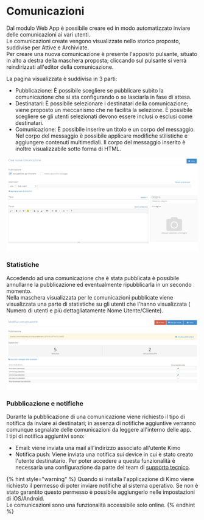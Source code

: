 # Comunicazioni

Dal modulo Web App è possibile creare ed in modo automatizzato inviare delle comunicazioni ai vari utenti.  
Le comunicazioni create vengono visualizzate nello storico proposto, suddivise per Attive e Archiviate.  
Per creare una nuova comunicazione è presente l'apposito pulsante, situato in alto a destra della maschera proposta; cliccando sul pulsante si verrà reindirizzati all'editor della comunicazione.

La pagina visualizzata è suddivisa in 3 parti:

* Pubblicazione: È possibile scegliere se pubblicare subito la comunicazione che si sta configurando o se lasciarla in fase di attesa.
* Destinatari: È possibile selezionare i destinatari della comunicazione; viene proposto un meccanismo che ne facilita la selezione. È possibile scegliere se gli utenti selezionati devono essere inclusi o esclusi come destinatari.
* Comunicazione: È possibile inserire un titolo e un corpo del messaggio. Nel corpo del messaggio è possibile applicare modifiche stilistiche e aggiungere contenuti multimediali. Il corpo del messaggio inserito è inoltre visualizzabile sotto forma di HTML.  

![](../.gitbook/assets/webapp_comunicazioni.PNG)

### Statistiche

Accedendo ad una comunicazione che è stata pubblicata è possibile annullarne la pubblicazione ed eventualmente ripubblicarla in un secondo momento.   
Nella maschera visualizzata per le comunicazioni pubblicate viene visualizzata una parte di statistiche su gli utenti che l'hanno visualizzata \( Numero di utenti e più dettagliatamente Nome Utente/Cliente\).

![](../.gitbook/assets/webapp_statistichecomunicazione.PNG)

### Pubblicazione e notifiche

Durante la pubblicazione di una comunicazione viene richiesto il tipo di notifica da inviare ai destinatari; in assenza di notifiche aggiuntive verranno comunque segnalate delle comunicazioni da leggere all'interno delle app.  
I tipi di notifica aggiuntivi sono:

* Email: viene inviata una mail all'indirizzo associato all'utente Kimo
* Notifica push: Viene inviata una notifica sui device in cui è stato creato l'utente destinatario.  Per poter accedere a questa funzionalità è necessaria una configurazione da parte del team di [supporto tecnico](../contatti.md).

{% hint style="warning" %}
Quando si installa l'applicazione di Kimo viene richiesto il permesso di poter inviare notifiche al sistema operativo. Se non è stato garantito questo permesso è possibile aggiungerlo nelle impostazioni di iOS/Android.  
Le comunicazioni sono una funzionalità accessibile solo online.
{% endhint %}

 

